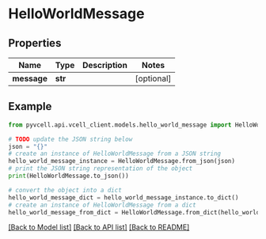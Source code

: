 # HelloWorldMessage

## Properties

| Name        | Type    | Description | Notes      |
| ----------- | ------- | ----------- | ---------- |
| **message** | **str** |             | [optional] |

## Example

```python
from pyvcell.api.vcell_client.models.hello_world_message import HelloWorldMessage

# TODO update the JSON string below
json = "{}"
# create an instance of HelloWorldMessage from a JSON string
hello_world_message_instance = HelloWorldMessage.from_json(json)
# print the JSON string representation of the object
print(HelloWorldMessage.to_json())

# convert the object into a dict
hello_world_message_dict = hello_world_message_instance.to_dict()
# create an instance of HelloWorldMessage from a dict
hello_world_message_from_dict = HelloWorldMessage.from_dict(hello_world_message_dict)
```

[[Back to Model list]](../README.md#documentation-for-models) [[Back to API list]](../README.md#documentation-for-api-endpoints) [[Back to README]](../README.md)
